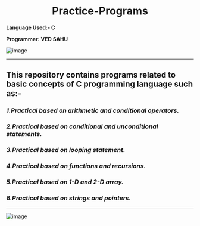 <h1 align="center">
Practice-Programs
</h1>

**Language Used:- C**

**Programmer: VED SAHU**

![image](https://user-images.githubusercontent.com/84853993/122645816-edeceb00-d139-11eb-84bc-00b633ebe1ec.png)

___


## This repository contains programs related to basic concepts of C programming language such as:-
### _1.Practical based on arithmetic and conditional operators._


### _2.Practical based on conditional and unconditional statements._


### _3.Practical based on looping statement._


### _4.Practical based on functions and recursions._


### _5.Practical based on 1-D and 2-D array._


### _6.Practical based on strings and pointers._
___

![image](https://user-images.githubusercontent.com/84853993/122646019-dd894000-d13a-11eb-92b5-aea529cfdc2a.png)

